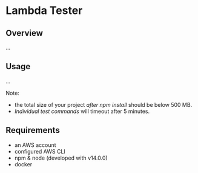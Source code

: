 # Lambda Tester

## Overview

...

## Usage

...

Note:
- the total size of your project *after npm install* should be below 500 MB. 
- *Individual test commands* will timeout after 5 minutes.

## Requirements

- an AWS account
- configured AWS CLI
- npm & node (developed with v14.0.0)
- docker
